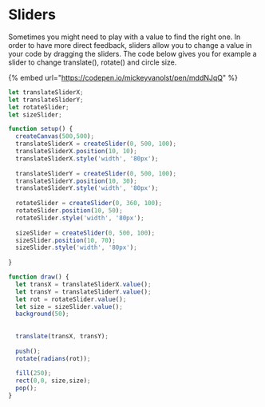 # Sliders

Sometimes you might need to play with a value to find the right one. In order to have more direct feedback, sliders allow you to change a value in your code by dragging the sliders. The code below gives you for example a slider to change translate\(\), rotate\(\) and circle size.

{% embed url="https://codepen.io/mickeyvanolst/pen/mddNJqQ" %}



```javascript
let translateSliderX;
let translateSliderY;
let rotateSlider;
let sizeSlider;

function setup() {
  createCanvas(500,500);
  translateSliderX = createSlider(0, 500, 100);
  translateSliderX.position(10, 10);
  translateSliderX.style('width', '80px');
  
  translateSliderY = createSlider(0, 500, 100);
  translateSliderY.position(10, 30);
  translateSliderY.style('width', '80px');
  
  rotateSlider = createSlider(0, 360, 100);
  rotateSlider.position(10, 50);
  rotateSlider.style('width', '80px');
  
  sizeSlider = createSlider(0, 500, 100);
  sizeSlider.position(10, 70);
  sizeSlider.style('width', '80px');
  
}

function draw() {
  let transX = translateSliderX.value();
  let transY = translateSliderY.value();
  let rot = rotateSlider.value();
  let size = sizeSlider.value();
  background(50);
  
  
  translate(transX, transY);
  
  push();
  rotate(radians(rot));
  
  fill(250);
  rect(0,0, size,size);
  pop();
}
```

